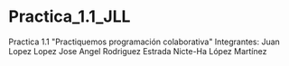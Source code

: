 # Practica_1.1_JLL
Practica 1.1 "Practiquemos programación colaborativa"
Integrantes:
Juan Lopez Lopez
Jose Angel Rodriguez Estrada
Nicte-Ha López Martínez